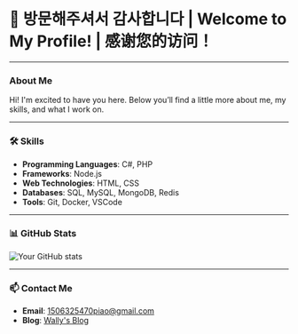 # 👋 방문해주셔서 감사합니다 | Welcome to My Profile! | 感谢您的访问！

---

### About Me

Hi! I'm excited to have you here. Below you’ll find a little more about me, my skills, and what I work on.

---

### 🛠️ Skills
- **Programming Languages**: C#, PHP
- **Frameworks**: Node.js
- **Web Technologies**: HTML, CSS
- **Databases**: SQL, MySQL, MongoDB, Redis
- **Tools**: Git, Docker, VSCode

---

### 📊 GitHub Stats

![Your GitHub stats](https://github-readme-stats.vercel.app/api?username=yourusername&show_icons=true&theme=radical)

---

### 📫 Contact Me
- **Email**: 1506325470piao@gmail.com
- **Blog**: [Wally's Blog](https://wallyyoucandoit.tistory.com/)
